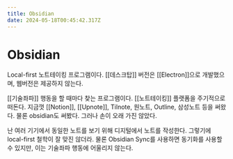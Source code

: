 ```yaml
---
title: Obsidian
date: 2024-05-18T00:45:42.317Z
---
```


# Obsidian

Local-first 노트테이킹 프로그램이다. [[데스크탑]] 버전은 [[Electron]]으로 개발했으며, 웹버전은 제공하지 않는다.

[[기술좌파]] 행동을 할 때마다 찾는 프로그램이다. [[노트테이킹]] 플랫폼을 주기적으로 떠돈다. 지금껏 [[Notion]], [[Upnote]], Tilnote, 원노트, Outline, 삼성노트 등을 써왔다. 물론 obsidian도 써봤다. 그러나 손이 오래 가진 않았다.

난 여러 기기에서 동일한 노트를 보기 위해 디지털에서 노트를 작성한다. 그렇기에 local-first 철학이 잘 맞진 않더라. 물론 Obsidian Sync를 사용하면 동기화를 사용할 수 있지만, 이는 기술좌파 행동에 어울리지 않는다.
